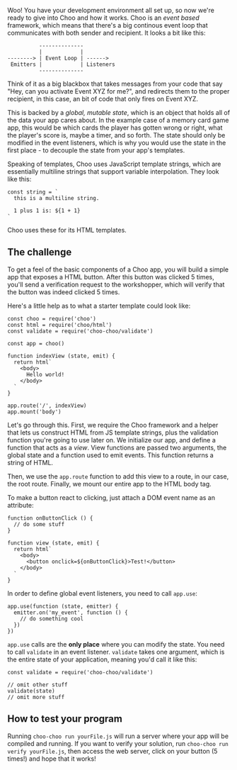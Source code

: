 Woo! You have your development environment all set up, so now we're ready to
give into Choo and how it works. Choo is an _event based_ framework, which
means that there's a big continous event loop that communicates with both
sender and recipient. It looks a bit like this:

```
          --------------
          |            |
--------> | Event Loop | ------>
 Emitters |            | Listeners
          --------------
```

Think of it as a big blackbox that takes messages from your code that say
"Hey, can you activate Event XYZ for me?", and redirects them to the
proper recipient, in this case, an bit of code that only fires on Event XYZ.

This is backed by a _global, mutable state_, which is an object that holds all
of the data your app cares about. In the example case of a memory card game
app, this would be which cards the player has gotten wrong or right, what the
player's score is, maybe a timer, and so forth. The state should only be
modified in the event listeners, which is why you would use the state in the
first place - to decouple the state from your app's templates.

Speaking of templates, Choo uses JavaScript template strings, which are
essentially multiline strings that support variable interpolation. They look
like this:

```
const string = `
  this is a multiline string.

  1 plus 1 is: ${1 + 1}
`
```

Choo uses these for its HTML templates.

## The challenge

To get a feel of the basic components of a Choo app, you will build a simple
app that exposes a HTML button. After this button was clicked 5 times, you'll
send a verification request to the workshopper, which will verify that the
button was indeed clicked 5 times.

Here's a little help as to what a starter template could look like:

```
const choo = require('choo')
const html = require('choo/html')
const validate = require('choo-choo/validate')

const app = choo()

function indexView (state, emit) {
  return html`
    <body>
      Hello world!
    </body>
  `
}

app.route('/', indexView)
app.mount('body')
```

Let's go through this. First, we require the Choo framework and a helper that
lets us construct HTML from JS template strings, plus the validation function
you're going to use later on. We initialize our app, and define a function that
acts as a _view_. View functions are passed two arguments, the global state and
a function used to emit events. This function returns a string of HTML.

Then, we use the `app.route` function to add this view to a route, in our case,
the root route. Finally, we mount our entire app to the HTML body tag.

To make a button react to clicking, just attach a DOM event name as an attribute:

```
function onButtonClick () {
  // do some stuff
}

function view (state, emit) {
  return html`
    <body>
      <button onclick=${onButtonClick}>Test!</button>
    </body>
  `
}
```

In order to define global event listeners, you need to call `app.use`:

```
app.use(function (state, emitter) {
  emitter.on('my_event', function () {
    // do something cool
  })
})
```

`app.use` calls are the __only place__ where you can modify the state. You need
to call `validate` in an event listener. `validate` takes one argument, which is
the entire state of your application, meaning you'd call it like this:

```
const validate = require('choo-choo/validate')

// omit other stuff
validate(state)
// omit more stuff
```

## How to test your program

Running `choo-choo run yourFile.js` will run a server where your app will be
compiled and running. If you want to verify your solution, run
`choo-choo run verify yourFile.js`, then access the web server, click on your
button (5 times!) and hope that it works!
